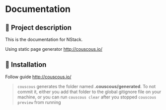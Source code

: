 # Documentation

## 📖 Project description
This is the documentation for NStack.

Using static page generator http://couscous.io/

## 🔧 Installation

Follow guide http://couscous.io/

> `couscous` generates the folder named **.couscous/generated**.
>  To not commit it, either you add that folder to the global gitignore file on your machine, or you can run `couscous clear` after you stopped `couscous preview` from running
